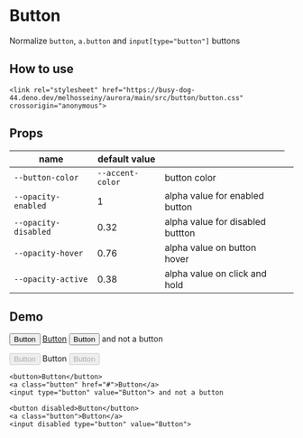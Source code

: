# Button

Normalize `button`, `a.button` and `input[type="button"]` buttons

## How to use


    <link rel="stylesheet" href="https://busy-dog-44.deno.dev/melhosseiny/aurora/main/src/button/button.css" crossorigin="anonymous">

## Props

<table>
  <thead>
    <th>name</th>
    <th>default value</th>
    <th></th>
  </thead>
  <tbody>
    <tr>
      <td><code>--button-color</code></td>
      <td><code>--accent-color</code></td>
      <td>button color<td>
    </tr>
    <tr>
      <td><code>--opacity-enabled</code></td>
      <td>1</td>
      <td>alpha value for enabled button<td>
    </tr>
    <tr>
      <td><code>--opacity-disabled</code></td>
      <td>0.32</td>
      <td>alpha value for disabled buttton<td>
    </tr>
    <tr>
      <td><code>--opacity-hover</code></td>
      <td>0.76</td>
      <td>alpha value on button hover<td>
    </tr>
    <tr>
      <td><code>--opacity-active</code></td>
      <td>0.38</td>
      <td>alpha value on click and hold<td>
    </tr>
  <tbody>
</table>

## Demo

<button>Button</button>
<a class="button" href="#">Button</a>
<input type="button" value="Button"> and not a button

<button disabled>Button</button>
<a class="button">Button</a>
<input disabled type="button" value="Button">

```
<button>Button</button>
<a class="button" href="#">Button</a>
<input type="button" value="Button"> and not a button

<button disabled>Button</button>
<a class="button">Button</a>
<input disabled type="button" value="Button">
```
